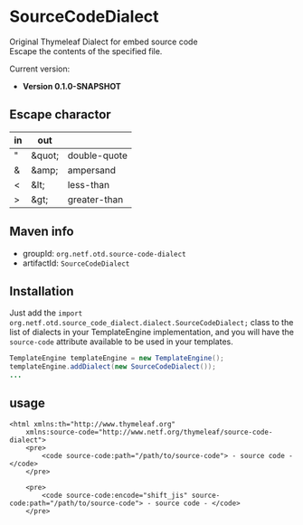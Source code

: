 # SourceCodeDialect
Original Thymeleaf Dialect for embed source code  
Escape the contents of the specified file.  

Current version: 
 
 * **Version 0.1.0-SNAPSHOT**

Escape charactor
----------

|  in |  out  |    |
| ---- | ---- | ---- |
|  "  |  &amp;quot;  | double-quote  |
|  &  |  &amp;amp;  |  ampersand     |
|  <  |  &amp;lt;  |  less-than     |
|  >  |  &amp;gt;  |  greater-than  |

Maven info
----------

  *   groupId: `org.netf.otd.source-code-dialect`   
  *   artifactId: `SourceCodeDialect`

Installation
------------

Just add the `import org.netf.otd.source_code_dialect.dialect.SourceCodeDialect;`
class to the list of dialects in your TemplateEngine implementation, and you will
have the `source-code` attribute available to be used in your templates.

```java
TemplateEngine templateEngine = new TemplateEngine();
templateEngine.addDialect(new SourceCodeDialect());
...
```

usage
------------

```html:sample
<html xmlns:th="http://www.thymeleaf.org"  
	xmlns:source-code="http://www.netf.org/thymeleaf/source-code-dialect">
	<pre>
		<code source-code:path="/path/to/source-code"> - source code - </code>
	</pre>

	<pre>
		<code source-code:encode="shift_jis" source-code:path="/path/to/source-code"> - source code - </code>
	</pre>

```



